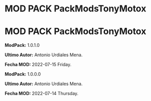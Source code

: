 # MOD PACK PackModsTonyMotox



# MOD PACK PackModsTonyMotox

**ModPack:** 1.0.1.0

**Ultimo Autor:** Antonio Urdiales Mena.

**Fecha MOD:** 2022-07-15 Friday.


**ModPack:** 1.0.0.0

**Ultimo Autor:** Antonio Urdiales Mena.

**Fecha MOD:** 2022-07-14 Thursday.
